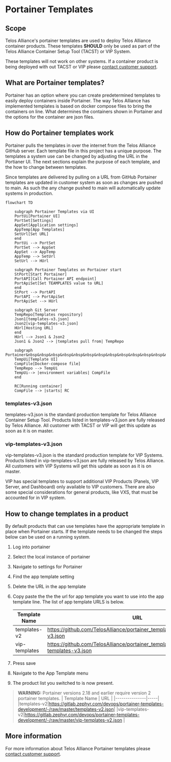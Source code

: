 # Portainer Templates

## Scope

Telos Alliance's portainer templates are used to deploy Telos Alliance container products. These templates **SHOULD** only be used as part of the Telos Alliance Container Setup Tool (TACST) or VIP System.

These templates will not work on other systems. If a container product is being deployed with out TACST or VIP please [contact customer support](https://www.telosalliance.com/support-request).

## What are Portainer templates?

Portainer has an option where you can create predetermined templates to easily deploy containers inside Portainer. The way Telos Alliance has implemented templates is based on docker compose files to bring the containers on line. What determines the containers shown in Portainer and the options for the container are json files.

## How do Portainer templates work

Portainer pulls the templates in over the internet from the Telos Alliance GitHub server. Each template file in this project has a unique purpose. The templates a system use can be changed by adjusting the URL in the Portianer UI. The next sections explain the purpose of each template, and the how to change between templates.

Since templates are delivered by pulling on a URL from GitHub Portainer templates are updated in customer system as soon as changes are pushed to main. As such the any change pushed to main will automatically update systems in production.

```mermaid
flowchart TD

    subgraph Portainer Templates via UI
    PortUi[Portainer UI]
    PortSet[Settings]
    AppSet[Application settings]
    AppTemp[App Templates]
    SetUrl[Set URL]
    end
    PortUi --> PortSet
    PortSet --> AppSet
    AppSet --> AppTemp
    AppTemp --> SetUrl
    SetUrl --> HUrl

    subgraph Portainer Templates on Portainer start
    StPort[Start Portainer]
    PortAPI[Call Portainer API endpoint]
    PortApiSet[Set TEAMPLATES value to URL]
    end
    StPort --> PortAPI
    PortAPI --> PortApiSet
    PortApiSet --> HUrl

    subgraph Git Server
    TempRepo[Templates repository]
    Json1[templates-v3.json]
    Json2[vip-templates-v3.json] 
    HUrl[Hosting URL]
    end
    HUrl --> Json1 & Json2 
    Json1 & Json2 --> |templates pull from| TempRepo

    subgraph Portainer&nbsp&nbsp&nbsp&nbsp&nbsp&nbsp&nbsp&nbsp&nbsp&nbsp&nbsp&nbsp&nbsp&nbsp&nbsp&nbsp&nbsp&nbsp&nbsp&nbsp&nbsp
    TempUi[Template UI]
    CompFile[Docker-compose file]
    TempRepo --> TempUi
    TempUi--> |environment variables| CompFile
    end

    RC[Running container]
    CompFile --> |starts| RC
```

### templates-v3.json

templates-v3.json is the standard production template for Telos Alliance Container Setup Tool. Products listed in templates-v3.json are fully released by Telos Alliance. All customer with TACST or VIP will get this update as soon as it is on master.

### vip-templates-v3.json

vip-templates-v3.json is the standard production template for VIP Systems. Products listed in vip-templates-v3.json are fully released by Telos Alliance. All customers with VIP Systems will get this update as soon as it is on master.

VIP has special templates to support additional VIP Products (Panels, VIP Server, and Dashboard) only available to VIP customers. There are also some special considerations for general products, like VXS, that must be accounted for in VIP system.

## How to change templates in a product

By default products that can use templates have the appropriate template in place when Portainer starts. If the template needs to be changed the steps below can be used on a running system.

1. Log into portainer
1. Select the local instance of portainer
1. Navigate to settings for Portainer
1. Find the app template setting
1. Delete the URL in the app template
1. Copy paste the the the url for app template you want to use into the app template line. The list of app template URLS is below.

    | Template Name | URL |
    |---------------|-----|
    |templates-v2|<https://github.com/TelosAlliance/portainer_templates/raw/main/templates-v3.json>|
    |vip-templates|<https://github.com/TelosAlliance/portainer_templates/raw/main/vip-templates-v3.json> |

1. Press save
1. Navigate to the App Template menu
1. The product list you switched to is now present.

> **WARNING:** Portainer versions 2.18 and earlier require version 2 portainer templates.
>| Template Name | URL |
>|---------------|-----|
>|templates-v2|<https://gitlab.zephyr.com/devops/portainer-templates-development/-/raw/master/templates-v2.json>|
>|vip-templates-v2|<https://gitlab.zephyr.com/devops/portainer-templates-development/-/raw/master/vip-templates-v2.json> |

## More information

For more information about Telos Alliance Portainer templates please [contact customer support](https://www.telosalliance.com/support-request).